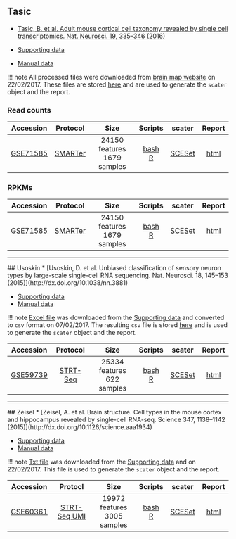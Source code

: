 ## Tasic
* [Tasic, B. et al. Adult mouse cortical cell taxonomy revealed by single cell transcriptomics. Nat. Neurosci. 19, 335–346 (2016)](http://dx.doi.org/10.1038/nn.4216)

* [Supporting data](http://casestudies.brain-map.org/celltax)
* [Manual data](https://scrnaseq-public-datasets.s3.amazonaws.com/index.html?prefix=manual-data/tasic/)

!!! note
    All processed files were downloaded from [brain map website](http://casestudies.brain-map.org/celltax) on 22/02/2017. These files are stored [here](https://scrnaseq-public-datasets.s3.amazonaws.com/index.html?prefix=manual-data/tasic/) and are used to generate the `scater` object and the report.

### Read counts

|Accession|Protocol|Size|Scripts|scater|Report|
|:-:|:-:|:-:|:-:|:-:|:-:|
|[GSE71585](https://www.ncbi.nlm.nih.gov/geo/query/acc.cgi?acc=GSE71585)|[SMARTer](http://www.clontech.com/US/Products/cDNA_Synthesis_and_Library_Construction/Next_Gen_Sequencing_Kits/Total_RNA-Seq/Universal_RNA_Seq_Random_Primed)|24150 features<br>1679 samples|[bash](https://github.com/hemberg-lab/scRNA.seq.datasets/blob/master/bash/tasic.sh)<br>[R](https://github.com/hemberg-lab/scRNA.seq.datasets/blob/master/R/tasic.R)|[SCESet](https://scrnaseq-public-datasets.s3.amazonaws.com/scater-objects/tasic-reads.rds)|[html](https://scrnaseq-public-datasets.s3.amazonaws.com/scater-reports/tasic-reads.html)|

### RPKMs

|Accession|Protocol|Size|Scripts|scater|Report|
|:-:|:-:|:-:|:-:|:-:|:-:|
|[GSE71585](https://www.ncbi.nlm.nih.gov/geo/query/acc.cgi?acc=GSE71585)|[SMARTer](http://www.clontech.com/US/Products/cDNA_Synthesis_and_Library_Construction/Next_Gen_Sequencing_Kits/Total_RNA-Seq/Universal_RNA_Seq_Random_Primed)|24150 features<br>1679 samples|[bash](https://github.com/hemberg-lab/scRNA.seq.datasets/blob/master/bash/tasic.sh)<br>[R](https://github.com/hemberg-lab/scRNA.seq.datasets/blob/master/R/tasic.R)|[SCESet](https://scrnaseq-public-datasets.s3.amazonaws.com/scater-objects/tasic-rpkms.rds)|[html](https://scrnaseq-public-datasets.s3.amazonaws.com/scater-reports/tasic-rpkms.html)|

<hr>
## Usoskin
* [Usoskin, D. et al. Unbiased classification of sensory neuron types by large-scale single-cell RNA sequencing. Nat. Neurosci. 18, 145–153 (2015)](http://dx.doi.org/10.1038/nn.3881)

* [Supporting data](http://linnarssonlab.org/drg/)
* [Manual data](https://scrnaseq-public-datasets.s3.amazonaws.com/index.html?prefix=manual-data/usoskin/)

!!! note
    [Excel file](https://s3.amazonaws.com/scrnaseq-public-datasets/manual-data/usoskin/Usoskin+et+al.+External+resources+Table+1.xlsx) was downloaded from the [Supporting data](http://linnarssonlab.org/drg/) and converted to `csv` format on 07/02/2017. The resulting `csv` file is stored [here](https://s3.amazonaws.com/scrnaseq-public-datasets/manual-data/usoskin/Usoskin+et+al.+External+resources+Table+1.csv) and is used to generate the `scater` object and the report.

|Accession|Protocol|Size|Scripts|scater|Report|
|:-:|:-:|:-:|:-:|:-:|:-:|
|[GSE59739](https://www.ncbi.nlm.nih.gov/geo/query/acc.cgi?acc=GSE59739)|[STRT-Seq](http://dx.doi.org/10.1038/nprot.2012.022)|25334 features<br>622 samples|[bash](https://github.com/hemberg-lab/scRNA.seq.datasets/blob/master/bash/usoskin.sh)<br>[R](https://github.com/hemberg-lab/scRNA.seq.datasets/blob/master/R/usoskin.R)|[SCESet](https://scrnaseq-public-datasets.s3.amazonaws.com/scater-objects/usoskin.rds)|[html](https://scrnaseq-public-datasets.s3.amazonaws.com/scater-reports/usoskin.html)|

<hr>
## Zeisel
* [Zeisel, A. et al. Brain structure. Cell types in the mouse cortex and hippocampus revealed by single-cell RNA-seq. Science 347, 1138–1142 (2015)](http://dx.doi.org/10.1126/science.aaa1934)

* [Supporting data](http://linnarssonlab.org/cortex/)
* [Manual data](https://scrnaseq-public-datasets.s3.amazonaws.com/index.html?prefix=manual-data/zeisel/)

!!! note
    [Txt file](https://s3.amazonaws.com/scrnaseq-public-datasets/manual-data/zeisel/expression_mRNA_17-Aug-2014.txt) was downloaded from the [Supporting data](http://linnarssonlab.org/cortex/) and on 22/02/2017. This file is used to generate the `scater` object and the report.

|Accession|Protocl|Size|Scripts|scater|Report|
|:-:|:-:|:-:|:-:|:-:|:-:|
|[GSE60361](https://www.ncbi.nlm.nih.gov/geo/query/acc.cgi?acc=GSE60361)|[STRT-Seq UMI](http://dx.doi.org/10.1038/nmeth.2772)|19972 features<br>3005 samples|[bash](https://github.com/hemberg-lab/scRNA.seq.datasets/blob/master/bash/zeisel.sh)<br>[R](https://github.com/hemberg-lab/scRNA.seq.datasets/blob/master/R/zeisel.R)|[SCESet](https://scrnaseq-public-datasets.s3.amazonaws.com/scater-objects/zeisel.rds)|[html](https://scrnaseq-public-datasets.s3.amazonaws.com/scater-reports/zeisel.html)|
